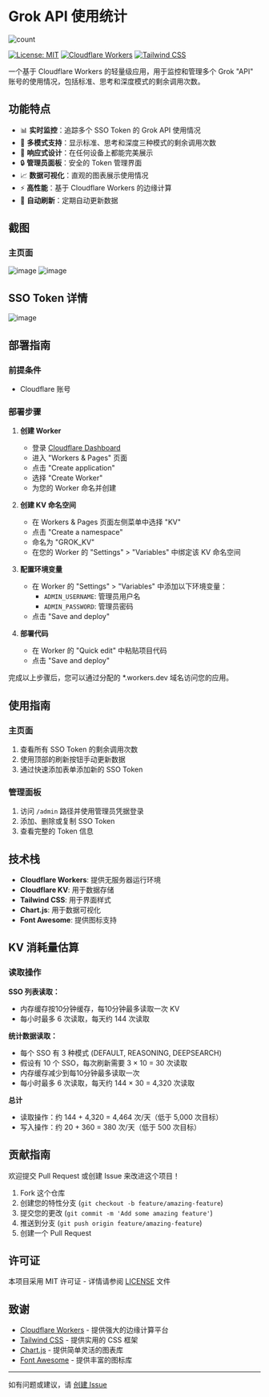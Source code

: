 # Grok API 使用统计

![count](https://github.com/user-attachments/assets/3d59310b-fa23-45df-9401-340137170bd6)


[![License: MIT](https://img.shields.io/badge/License-MIT-blue.svg)](https://opensource.org/licenses/MIT)
[![Cloudflare Workers](https://img.shields.io/badge/Cloudflare-Workers-orange.svg)](https://workers.cloudflare.com/)
[![Tailwind CSS](https://img.shields.io/badge/Tailwind-CSS-38B2AC.svg)](https://tailwindcss.com/)

一个基于 Cloudflare Workers 的轻量级应用，用于监控和管理多个 Grok "API" 账号的使用情况，包括标准、思考和深度模式的剩余调用次数。

## 功能特点

- 📊 **实时监控**：追踪多个 SSO Token 的 Grok API 使用情况
- 🔄 **多模式支持**：显示标准、思考和深度三种模式的剩余调用次数
- 📱 **响应式设计**：在任何设备上都能完美展示
- 🔒 **管理员面板**：安全的 Token 管理界面
- 📈 **数据可视化**：直观的图表展示使用情况
- ⚡ **高性能**：基于 Cloudflare Workers 的边缘计算
- 🔄 **自动刷新**：定期自动更新数据

## 截图

### 主页面
![image](https://github.com/user-attachments/assets/d82b547e-7935-4237-b060-b07d50472aa9)
![image](https://github.com/user-attachments/assets/ba02378c-84fa-4c77-b3ea-6947a796f818)


## SSO Token 详情
![image](https://github.com/user-attachments/assets/50e60e2f-475e-491d-b779-1f0ee22a591d)


## 部署指南

### 前提条件

- Cloudflare 账号

### 部署步骤

1. **创建 Worker**
   - 登录 [Cloudflare Dashboard](https://dash.cloudflare.com/)
   - 进入 "Workers & Pages" 页面
   - 点击 "Create application"
   - 选择 "Create Worker"
   - 为您的 Worker 命名并创建

2. **创建 KV 命名空间**
   - 在 Workers & Pages 页面左侧菜单中选择 "KV"
   - 点击 "Create a namespace"
   - 命名为 "GROK_KV"
   - 在您的 Worker 的 "Settings" > "Variables" 中绑定该 KV 命名空间

3. **配置环境变量**
   - 在 Worker 的 "Settings" > "Variables" 中添加以下环境变量：
     - `ADMIN_USERNAME`: 管理员用户名
     - `ADMIN_PASSWORD`: 管理员密码
   - 点击 "Save and deploy"

4. **部署代码**
   - 在 Worker 的 "Quick edit" 中粘贴项目代码
   - 点击 "Save and deploy"

完成以上步骤后，您可以通过分配的 *.workers.dev 域名访问您的应用。


## 使用指南

### 主页面

1. 查看所有 SSO Token 的剩余调用次数
2. 使用顶部的刷新按钮手动更新数据
3. 通过快速添加表单添加新的 SSO Token

### 管理面板

1. 访问 `/admin` 路径并使用管理员凭据登录
2. 添加、删除或复制 SSO Token
3. 查看完整的 Token 信息

## 技术栈

- **Cloudflare Workers**: 提供无服务器运行环境
- **Cloudflare KV**: 用于数据存储
- **Tailwind CSS**: 用于界面样式
- **Chart.js**: 用于数据可视化
- **Font Awesome**: 提供图标支持

## KV 消耗量估算
### 读取操作
**SSO 列表读取：**
- 内存缓存按10分钟缓存，每10分钟最多读取一次 KV
- 每小时最多 6 次读取，每天约 144 次读取

**统计数据读取：**
- 每个 SSO 有 3 种模式 (DEFAULT, REASONING, DEEPSEARCH)
- 假设有 10 个 SSO，每次刷新需要 3 × 10 = 30 次读取
- 内存缓存减少到每10分钟最多读取一次
- 每小时最多 6 次读取，每天约 144 × 30 = 4,320 次读取

**总计**
- 读取操作：约 144 + 4,320 = 4,464 次/天（低于 5,000 次目标）
- 写入操作：约 20 + 360 = 380 次/天（低于 500 次目标）

## 贡献指南

欢迎提交 Pull Request 或创建 Issue 来改进这个项目！

1. Fork 这个仓库
2. 创建您的特性分支 (`git checkout -b feature/amazing-feature`)
3. 提交您的更改 (`git commit -m 'Add some amazing feature'`)
4. 推送到分支 (`git push origin feature/amazing-feature`)
5. 创建一个 Pull Request

## 许可证

本项目采用 MIT 许可证 - 详情请参阅 [LICENSE](LICENSE) 文件

## 致谢

- [Cloudflare Workers](https://workers.cloudflare.com/) - 提供强大的边缘计算平台
- [Tailwind CSS](https://tailwindcss.com/) - 提供实用的 CSS 框架
- [Chart.js](https://www.chartjs.org/) - 提供简单灵活的图表库
- [Font Awesome](https://fontawesome.com/) - 提供丰富的图标库

---

如有问题或建议，请 [创建 Issue](https://github.com/yourusername/grok-remain-count/issues/new)
